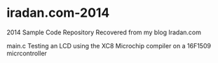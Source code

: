 iradan.com-2014
===============

2014 Sample Code Repository Recovered from my blog Iradan.com

main.c 		Testing an LCD using the XC8 Microchip compiler on a 16F1509 micrcontroller

